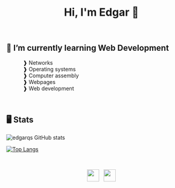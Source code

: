 <h1 align="center">Hi, I'm Edgar 👋</h1><br>

## 🌱 I’m currently learning Web Development
<dl>
  <dd>&nbsp;❱ Networks</li>
  <dd>&nbsp;❱ Operating systems</li>
  <dd>&nbsp;❱ Computer assembly</li>
  <dd>&nbsp;❱ Webpages</li>
  <dd>&nbsp;❱ Web development</li>
</dl><br>

## 🖥 Stats
![edgarqs GitHub stats](https://github-readme-stats.vercel.app/api?username=edgarqs&show_icons=true&theme=dracula)
<!--[![Readme Card](https://github-readme-stats.vercel.app/api/pin/?username=edgarqs&repo=webpanelubuntu&show_owner=true)](https://github.com/edgarqs/webpanelubuntu)-->
[![Top Langs](https://github-readme-stats.vercel.app/api/top-langs/?username=edgarqs&layout=compact&theme=dracula)](https://github.com/edgarqs/github-readme-stats)

<br>

<!--## 📎 Repositories

#### ↳ Webpanel <a href="webpanel.edgarqs.ninja">View</a>

#### ↳ Portfolio <a href="web.edgarqs.ninja">View</a>

[![Readme Card](https://github-readme-stats.vercel.app/api/pin/?username=edgarqs&repo=webpanelclass&show_owner=true&theme=dracula)](https://github.com/edgarqs/webpanelclass)

<br><br><br>-->

<footer>
  <p align="center">
    <img height="32" width="32" src="https://cdn-icons-png.flaticon.com/512/174/174854.png" />&nbsp;&nbsp;
    <img height="32" width="32" src="https://cdn-icons-png.flaticon.com/512/732/732190.png" />
  </p>
  <!--<p align="center">Visit my portafolio: https://edgarqs.github.io/portafolio/</p>-->
</footer>

<!--https://github.com/anuraghazra/github-readme-stats#github-stats-card-->
